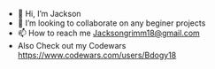- 👋 Hi, I’m Jackson
- 💞️ I’m looking to collaborate on any beginer projects
- 📫 How to reach me Jacksongrimm18@gmail.com
- Also Check out my Codewars https://www.codewars.com/users/Bdogy18
<!---
Bdogy/Bdogy is a ✨ special ✨ repository because its `README.md` (this file) appears on your GitHub profile.
You can click the Preview link to take a look at your changes.
--->
